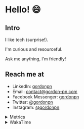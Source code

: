 # Hello! 😄

## Intro

I like tech (surprise!).

I'm curious and resourceful.

Ask me anything, I'm friendly!

## Reach me at

- LinkedIn: [gordonpn](https://www.linkedin.com/in/gordonpn/)
- Email: [contact@gordon-pn.com](mailto:contact@gordon-pn.com)
- Facebook Messenger: [gordonpn](https://www.messenger.com/t/Gordonpn)
- Twitter: [@gordonpn](https://twitter.com/Gordonpn)
- Instagram: [@gordonpn](https://www.instagram.com/gordonpn/)

<details>
  <summary>Metrics</summary>

  <img align="center" src="https://github.com/gordonpn/gordonpn/blob/master/github-metrics.svg" alt="GitHub Metrics">

</details>

<details>
  <summary>WakaTime</summary>

  <!--START_SECTION:waka-->
📊 **This Week I Spent My Time On** 

```text
💬 Programming Languages: 
TypeScript               12 hrs 23 mins      ████████████░░░░░░░░░░░░░   48.62 % 
Java                     9 hrs 15 mins       █████████░░░░░░░░░░░░░░░░   36.29 % 
Brazil Dependency Config 1 hr 32 mins        ██░░░░░░░░░░░░░░░░░░░░░░░   06.05 % 
JSON                     1 hr 4 mins         █░░░░░░░░░░░░░░░░░░░░░░░░   04.21 % 
XML                      32 mins             █░░░░░░░░░░░░░░░░░░░░░░░░   02.14 % 

🔥 Editors: 
VS Code                  13 hrs 52 mins      ██████████████░░░░░░░░░░░   54.41 % 
IntelliJ IDEA            11 hrs 37 mins      ███████████░░░░░░░░░░░░░░   45.59 % 
```


 Last Updated on 27/08/2024 10:21:15 UTC
<!--END_SECTION:waka-->
</details>
